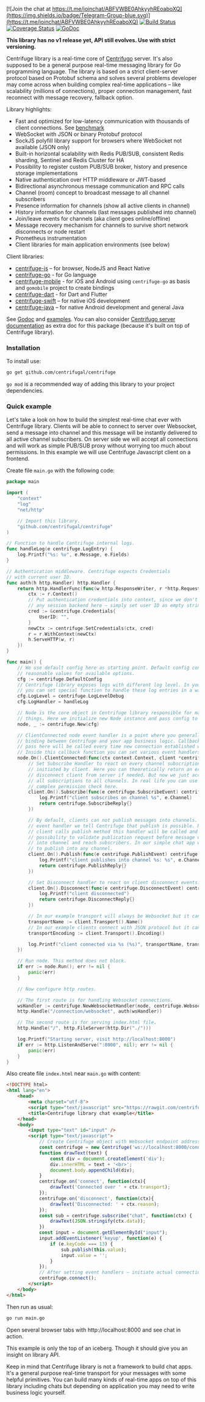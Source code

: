 [![Join the chat at https://t.me/joinchat/ABFVWBE0AhkyyhREoaboXQ](https://img.shields.io/badge/Telegram-Group-blue.svg)](https://t.me/joinchat/ABFVWBE0AhkyyhREoaboXQ)
[![Build Status](https://travis-ci.org/centrifugal/centrifuge.svg?branch=master)](https://travis-ci.org/centrifugal/centrifuge)
[![Coverage Status](https://coveralls.io/repos/github/centrifugal/centrifuge/badge.svg?branch=master)](https://coveralls.io/github/centrifugal/centrifuge?branch=master)
[![GoDoc](https://godoc.org/github.com/centrifugal/centrifuge?status.svg)](https://godoc.org/github.com/centrifugal/centrifuge)

**This library has no v1 release yet, API still evolves. Use with strict versioning.**

Centrifuge library is a real-time core of [Centrifugo](https://github.com/centrifugal/centrifugo) server. It's also supposed to be a general purpose real-time messaging library for Go programming language. The library is based on a strict client-server protocol based on Protobuf schema and solves several problems developer may come across when building complex real-time applications – like scalability (millions of connections), proper connection management, fast reconnect with message recovery, fallback option.

Library highlights:

* Fast and optimized for low-latency communication with thousands of client connections. See [benchmark](https://centrifugal.github.io/centrifugo/misc/benchmark/)
* WebSocket with JSON or binary Protobuf protocol
* SockJS polyfill library support for browsers where WebSocket not available (JSON only)
* Built-in horizontal scalability with Redis PUB/SUB, consistent Redis sharding, Sentinel and Redis Cluster for HA
* Possibility to register custom PUB/SUB broker, history and presence storage implementations
* Native authentication over HTTP middleware or JWT-based
* Bidirectional asynchronous message communication and RPC calls
* Channel (room) concept to broadcast message to all channel subscribers
* Presence information for channels (show all active clients in channel)
* History information for channels (last messages published into channel)
* Join/leave events for channels (aka client goes online/offline)
* Message recovery mechanism for channels to survive short network disconnects or node restart
* Prometheus instrumentation
* Client libraries for main application environments (see below)

Client libraries:

* [centrifuge-js](https://github.com/centrifugal/centrifuge-js) – for browser, NodeJS and React Native
* [centrifuge-go](https://github.com/centrifugal/centrifuge-go) - for Go language
* [centrifuge-mobile](https://github.com/centrifugal/centrifuge-mobile) - for iOS and Android using `centrifuge-go` as basis and `gomobile` project to create bindings
* [centrifuge-dart](https://github.com/centrifugal/centrifuge-dart) - for Dart and Flutter
* [centrifuge-swift](https://github.com/centrifugal/centrifuge-swift) – for native iOS development
* [centrifuge-java](https://github.com/centrifugal/centrifuge-java) – for native Android development and general Java

See [Godoc](https://godoc.org/github.com/centrifugal/centrifuge) and [examples](https://github.com/centrifugal/centrifuge/tree/master/_examples). You can also consider [Centrifugo server documentation](https://centrifugal.github.io/centrifugo/) as extra doc for this package (because it's built on top of Centrifuge library).

### Installation

To install use:

```bash
go get github.com/centrifugal/centrifuge
```

`go mod` is a recommended way of adding this library to your project dependencies.

### Quick example

Let's take a look on how to build the simplest real-time chat ever with Centrifuge library. Clients will be able to connect to server over Websocket, send a message into channel and this message will be instantly delivered to all active channel subscribers. On server side we will accept all connections and will work as simple PUB/SUB proxy without worrying too much about permissions. In this example we will use Centrifuge Javascript client on a frontend.

Create file `main.go` with the following code:

```go
package main

import (
	"context"
	"log"
	"net/http"

	// Import this library.
	"github.com/centrifugal/centrifuge"
)

// Function to handle Centrifuge internal logs.
func handleLog(e centrifuge.LogEntry) {
	log.Printf("%s: %v", e.Message, e.Fields)
}

// Authentication middleware. Centrifuge expects Credentials
// with current user ID.
func auth(h http.Handler) http.Handler {
	return http.HandlerFunc(func(w http.ResponseWriter, r *http.Request) {
		ctx := r.Context()
		// Put authentication credentials into context, since we don't have
		// any session backend here – simply set user ID as empty string.
		cred := &centrifuge.Credentials{
			UserID: "",
		}
		newCtx := centrifuge.SetCredentials(ctx, cred)
		r = r.WithContext(newCtx)
		h.ServeHTTP(w, r)
	})
}

func main() {
	// We use default config here as starting point. Default config contains
	// reasonable values for available options.
	cfg := centrifuge.DefaultConfig
	// Centrifuge library exposes logs with different log level. In your app
	// you can set special function to handle these log entries in a way you want.
	cfg.LogLevel = centrifuge.LogLevelDebug
	cfg.LogHandler = handleLog

	// Node is the core object in Centrifuge library responsible for many useful
	// things. Here we initialize new Node instance and pass config to it.
	node, _ := centrifuge.New(cfg)

	// ClientConnected node event handler is a point where you generally create a
	// binding between Centrifuge and your app business logic. Callback function you
	// pass here will be called every time new connection established with server.
	// Inside this callback function you can set various event handlers for connection.
	node.On().ClientConnected(func(ctx context.Context, client *centrifuge.Client) {
		// Set Subscribe Handler to react on every channel subscription attempt
		// initiated by client. Here you can theoretically return an error or
		// disconnect client from server if needed. But now we just accept
		// all subscriptions to all channels. In real life you can use a more
		// complex permission check here.
		client.On().Subscribe(func(e centrifuge.SubscribeEvent) centrifuge.SubscribeReply {
			log.Printf("client subscribes on channel %s", e.Channel)
			return centrifuge.SubscribeReply{}
		})

		// By default, clients can not publish messages into channels. By setting this
		// event handler we tell Centrifuge that publish is possible. Now each time
		// client calls publish method this handler will be called and you have a
		// possibility to validate publication request before message will be published
		// into channel and reach subscribers. In our simple chat app we allow everyone
		// to publish into any channel.
		client.On().Publish(func(e centrifuge.PublishEvent) centrifuge.PublishReply {
			log.Printf("client publishes into channel %s: %s", e.Channel, string(e.Data))
			return centrifuge.PublishReply{}
		})

		// Set Disconnect handler to react on client disconnect events.
		client.On().Disconnect(func(e centrifuge.DisconnectEvent) centrifuge.DisconnectReply {
			log.Printf("client disconnected")
			return centrifuge.DisconnectReply{}
		})

		// In our example transport will always be Websocket but it can also be SockJS.
		transportName := client.Transport().Name()
		// In our example clients connect with JSON protocol but it can also be Protobuf.
		transportEncoding := client.Transport().Encoding()

		log.Printf("client connected via %s (%s)", transportName, transportEncoding)
	})

	// Run node. This method does not block.
	if err := node.Run(); err != nil {
		panic(err)
	}

	// Now configure http routes.

	// The first route is for handling Websocket connections.
	wsHandler := centrifuge.NewWebsocketHandler(node, centrifuge.WebsocketConfig{})
	http.Handle("/connection/websocket", auth(wsHandler))

	// The second route is for serving index.html file.
	http.Handle("/", http.FileServer(http.Dir("./")))

    log.Printf("Starting server, visit http://localhost:8000")
    if err := http.ListenAndServe(":8000", nil); err != nil {
        panic(err)
    }
}
```

Also create file `index.html` near `main.go` with content:

```html
<!DOCTYPE html>
<html lang="en">
    <head>
        <meta charset="utf-8">
        <script type="text/javascript" src="https://rawgit.com/centrifugal/centrifuge-js/master/dist/centrifuge.min.js"></script>
        <title>Centrifuge library chat example</title>
    </head>
    <body>
        <input type="text" id="input" />
        <script type="text/javascript">
            // Create Centrifuge object with Websocket endpoint address set in main.go
            const centrifuge = new Centrifuge('ws://localhost:8000/connection/websocket');
            function drawText(text) {
                const div = document.createElement('div');
                div.innerHTML = text + '<br>';
                document.body.appendChild(div);
            }
            centrifuge.on('connect', function(ctx){
                drawText('Connected over ' + ctx.transport);
            });
            centrifuge.on('disconnect', function(ctx){
                drawText('Disconnected: ' + ctx.reason);
            });
            const sub = centrifuge.subscribe("chat", function(ctx) {
                drawText(JSON.stringify(ctx.data));
            })
            const input = document.getElementById("input");
            input.addEventListener('keyup', function(e) {
                if (e.keyCode === 13) {
                    sub.publish(this.value);
                    input.value = '';
                }
            });
            // After setting event handlers – initiate actual connection with server.
            centrifuge.connect();
        </script>
    </body>
</html>
```

Then run as usual:

```bash
go run main.go
```

Open several browser tabs with http://localhost:8000 and see chat in action.

This example is only the top of an iceberg. Though it should give you an insight on library API. 

Keep in mind that Centrifuge library is not a framework to build chat apps. It's a general purpose real-time transport for your messages with some helpful primitives. You can build many kinds of real-time apps on top of this library including chats but depending on application you may need to write business logic yourself.
